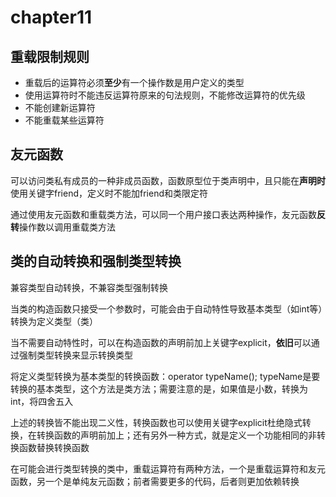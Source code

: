 # chapter11

## 重载限制规则

- 重载后的运算符必须**至少**有一个操作数是用户定义的类型
- 使用运算符时不能违反运算符原来的句法规则，不能修改运算符的优先级
- 不能创建新运算符
- 不能重载某些运算符

## 友元函数

可以访问类私有成员的一种非成员函数，函数原型位于类声明中，且只能在**声明时**使用关键字friend，定义时不能加friend和类限定符

通过使用友元函数和重载类方法，可以同一个用户接口表达两种操作，友元函数**反转**操作数以调用重载类方法

## 类的自动转换和强制类型转换

兼容类型自动转换，不兼容类型强制转换

当类的构造函数只接受一个参数时，可能会由于自动特性导致基本类型（如int等）转换为定义类型（类）

当不需要自动特性时，可以在构造函数的声明前加上关键字explicit，**依旧**可以通过强制类型转换来显示转换类型

将定义类型转换为基本类型的转换函数：operator typeName(); typeName是要转换的基本类型，这个方法是类方法；需要注意的是，如果值是小数，转换为int，将四舍五入

上述的转换皆不能出现二义性，转换函数也可以使用关键字explicit杜绝隐式转换，在转换函数的声明前加上；还有另外一种方式，就是定义一个功能相同的非转换函数替换转换函数

在可能会进行类型转换的类中，重载运算符有两种方法，一个是重载运算符和友元函数，另一个是单纯友元函数；前者需要更多的代码，后者则更加依赖转换
